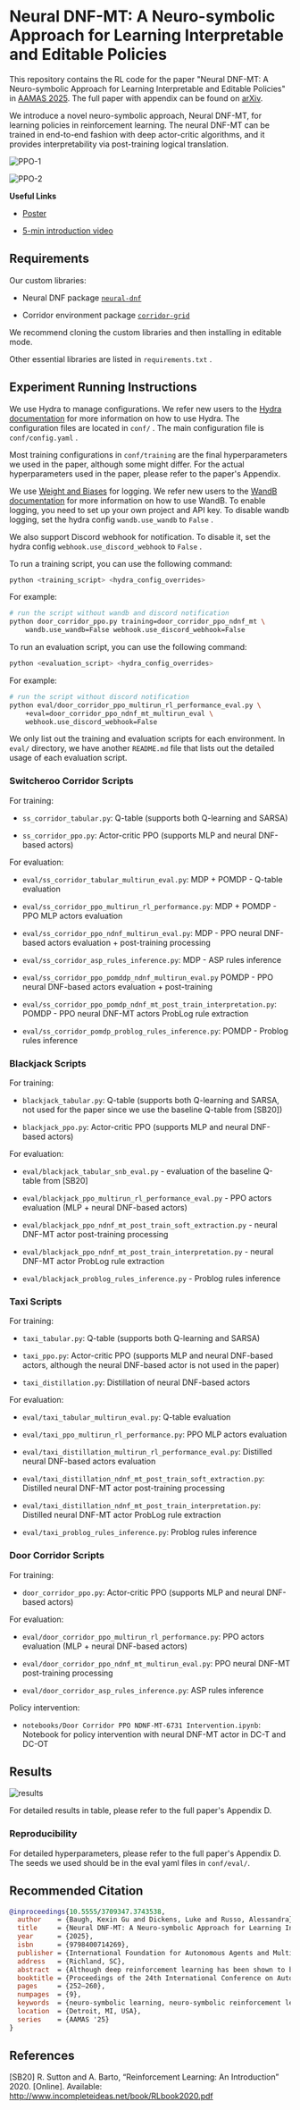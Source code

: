 # Neural DNF-MT: A Neuro-symbolic Approach for Learning Interpretable and Editable Policies

This repository contains the RL code for the paper "Neural DNF-MT: A
Neuro-symbolic Approach for Learning Interpretable and Editable Policies" in
[AAMAS 2025](https://dl.acm.org/doi/10.5555/3709347.3743538). The full paper
with appendix can be found on [arXiv](https://arxiv.org/abs/2501.03888).

We introduce a novel neuro-symbolic approach, Neural DNF-MT, for learning
policies in reinforcement learning. The neural DNF-MT can be trained in
end-to-end fashion with deep actor-critic algorithms, and it provides
interpretability via post-training logical translation.

![PPO-1](figures/binary-ndnf-mt-ac.png)

![PPO-2](figures/image-ndnf-mt-ac.png)

**Useful Links**

- [Poster](figures/poster.pdf)

- [5-min introduction video](https://www.youtube.com/watch?v=6_MFEDeN1cQ)


## Requirements

Our custom libraries:

* Neural DNF package [`neural-dnf`](https://github.com/kittykg/neural-dnf)

* Corridor environment package [`corridor-grid`](https://github.com/kittykg/corridor-grid)

We recommend cloning the custom libraries and then installing in editable mode.

Other essential libraries are listed in `requirements.txt` .

## Experiment Running Instructions

We use Hydra to manage configurations. We refer new users to the [Hydra
documentation](https://hydra.cc/docs/intro/) for more information on how to use
Hydra. The configuration files are located in `conf/` . The main configuration
file is `conf/config.yaml` .

Most training configurations in `conf/training` are the final hyperparameters we
used in the paper, although some might differ. For the actual hyperparameters
used in the paper, please refer to the paper's Appendix.

We use [Weight and Biases](https://wandb.ai/site) for logging. We refer new
users to the [WandB documentation](https://docs.wandb.ai/) for more information
on how to use WandB. To enable logging, you need to set up your own project and
API key. To disable wandb logging, set the hydra config `wandb.use_wandb` to
`False` .

We also support Discord webhook for notification. To disable it, set the hydra
config `webhook.use_discord_webhook` to `False` .

To run a training script, you can use the following command:

```bash
python <training_script> <hydra_config_overrides>
```

For example:

```bash
# run the script without wandb and discord notification
python door_corridor_ppo.py training=door_corridor_ppo_ndnf_mt \
    wandb.use_wandb=False webhook.use_discord_webhook=False
```

To run an evaluation script, you can use the following command:

```bash
python <evaluation_script> <hydra_config_overrides>
```

For example:

```bash
# run the script without discord notification
python eval/door_corridor_ppo_multirun_rl_performance_eval.py \
    +eval=door_corridor_ppo_ndnf_mt_multirun_eval \
    webhook.use_discord_webhook=False
```

We only list out the training and evaluation scripts for each environment. In
`eval/` directory, we have another `README.md` file that lists out the detailed
usage of each evaluation script.

### Switcheroo Corridor Scripts

For training:

* `ss_corridor_tabular.py`: Q-table (supports both Q-learning and SARSA)

* `ss_corridor_ppo.py`: Actor-critic PPO (supports MLP and neural DNF-based
  actors)

For evaluation:

* `eval/ss_corridor_tabular_multirun_eval.py`: MDP + POMDP - Q-table evaluation

* `eval/ss_corridor_ppo_multirun_rl_performance.py`: MDP + POMDP - PPO MLP
  actors evaluation

* `eval/ss_corridor_ppo_ndnf_multirun_eval.py`: MDP - PPO neural DNF-based
  actors evaluation + post-training processing

* `eval/ss_corridor_asp_rules_inference.py`: MDP - ASP rules inference

* `eval/ss_corridor_ppo_pomddp_ndnf_multirun_eval.py` POMDP - PPO neural
  DNF-based actors evaluation + post-training

* `eval/ss_corridor_ppo_pomdp_ndnf_mt_post_train_interpretation.py`: POMDP - PPO
  neural DNF-MT actors ProbLog rule extraction

* `eval/ss_corridor_pomdp_problog_rules_inference.py`: POMDP - Problog rules
  inference

### Blackjack Scripts

For training:

* `blackjack_tabular.py`: Q-table (supports both Q-learning and SARSA, not used
  for the paper since we use the baseline Q-table from [SB20])

* `blackjack_ppo.py`: Actor-critic PPO (supports MLP and neural DNF-based
  actors)

For evaluation:

* `eval/blackjack_tabular_snb_eval.py` - evaluation of the baseline Q-table from
  [SB20]

* `eval/blackjack_ppo_multirun_rl_performance_eval.py` - PPO actors evaluation
  (MLP + neural DNF-based actors)

* `eval/blackjack_ppo_ndnf_mt_post_train_soft_extraction.py` - neural DNF-MT
  actor post-training processing

* `eval/blackjack_ppo_ndnf_mt_post_train_interpretation.py` - neural DNF-MT
  actor ProbLog rule extraction

* `eval/blackjack_problog_rules_inference.py` - Problog rules inference

### Taxi Scripts

For training:

* `taxi_tabular.py`: Q-table (supports both Q-learning and SARSA)

* `taxi_ppo.py`: Actor-critic PPO (supports MLP and neural DNF-based actors,
  although the neural DNF-based actor is not used in the paper)

* `taxi_distillation.py`: Distillation of neural DNF-based actors

For evaluation:

* `eval/taxi_tabular_multirun_eval.py`: Q-table evaluation

* `eval/taxi_ppo_multirun_rl_performance.py`: PPO MLP actors evaluation

* `eval/taxi_distillation_multirun_rl_performance_eval.py`: Distilled neural
  DNF-based actors evaluation

* `eval/taxi_distillation_ndnf_mt_post_train_soft_extraction.py`: Distilled
  neural DNF-MT actor post-training processing

* `eval/taxi_distillation_ndnf_mt_post_train_interpretation.py`: Distilled
  neural DNF-MT actor ProbLog rule extraction

* `eval/taxi_problog_rules_inference.py`: Problog rules inference

### Door Corridor Scripts

For training:

* `door_corridor_ppo.py`: Actor-critic PPO (supports MLP and neural DNF-based
  actors)

For evaluation:

* `eval/door_corridor_ppo_multirun_rl_performance.py`: PPO actors evaluation
  (MLP + neural DNF-based actors)

* `eval/door_corridor_ppo_ndnf_mt_multirun_eval.py`: PPO neural DNF-MT
  post-training processing

* `eval/door_corridor_asp_rules_inference.py`: ASP rules inference

Policy intervention:

* `notebooks/Door Corridor PPO NDNF-MT-6731 Intervention.ipynb`: Notebook for
  policy intervention with neural DNF-MT actor in DC-T and DC-OT

## Results

![results](figures/rl-results.png)

For detailed results in table, please refer to the full paper's Appendix D.


### Reproducibility

For detailed hyperparameters, please refer to the full paper's Appendix D. The
seeds we used should be in the eval yaml files in `conf/eval/`.


## Recommended Citation

```bibtex
@inproceedings{10.5555/3709347.3743538,
  author    = {Baugh, Kexin Gu and Dickens, Luke and Russo, Alessandra},
  title     = {Neural DNF-MT: A Neuro-symbolic Approach for Learning Interpretable and Editable Policies},
  year      = {2025},
  isbn      = {9798400714269},
  publisher = {International Foundation for Autonomous Agents and Multiagent Systems},
  address   = {Richland, SC},
  abstract  = {Although deep reinforcement learning has been shown to be effective, the model's black-box nature presents barriers to direct policy interpretation. To address this problem, we propose a neuro-symbolic approach called neural DNF-MT for end-to-end policy learning. The differentiable nature of the neural DNF-MT model enables the use of deep actor-critic algorithms for training. At the same time, its architecture is designed so that trained models can be directly translated into interpretable policies expressed as standard (bivalent or probabilistic) logic programs. Moreover, additional layers can be included to extract abstract features from complex observations, acting as a form of predicate invention. The logic representations are highly interpretable, and we show how the bivalent representations of deterministic policies can be edited and incorporated back into a neural model, facilitating manual intervention and adaptation of learned policies. We evaluate our approach on a range of tasks requiring learning deterministic or stochastic behaviours from various forms of observations. Our empirical results show that our neural DNF-MT model performs at the level of competing black-box methods whilst providing interpretable policies.},
  booktitle = {Proceedings of the 24th International Conference on Autonomous Agents and Multiagent Systems},
  pages     = {252–260},
  numpages  = {9},
  keywords  = {neuro-symbolic learning, neuro-symbolic reinforcement learning},
  location  = {Detroit, MI, USA},
  series    = {AAMAS '25}
}
```

## References

[SB20] R. Sutton and A. Barto, “Reinforcement Learning: An Introduction” 2020.
[Online]. Available: http://www.incompleteideas.net/book/RLbook2020.pdf

